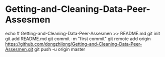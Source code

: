 # Getting-and-Cleaning-Data-Peer-Assesmen
echo # Getting-and-Cleaning-Data-Peer-Assesmen >> README.md
git init
git add README.md
git commit -m "first commit"
git remote add origin https://github.com/dongzhilong/Getting-and-Cleaning-Data-Peer-Assesmen.git
git push -u origin master
